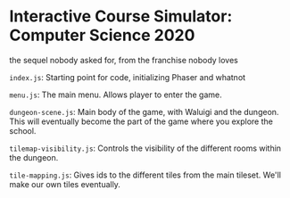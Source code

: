 # Interactive Course Simulator: Computer Science 2020

the sequel nobody asked for, from the franchise nobody loves

`index.js`: Starting point for code, initializing Phaser and whatnot

`menu.js`: The main menu. Allows player to enter the game.

`dungeon-scene.js`: Main body of the game, with Waluigi and the dungeon. This will eventually become the part of the game where you explore the school.

`tilemap-visibility.js`: Controls the visibility of the different rooms within the dungeon.

`tile-mapping.js`: Gives ids to the different tiles from the main tileset. We'll make our own tiles eventually.
